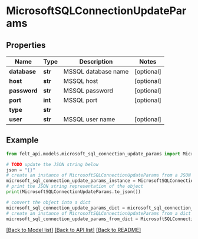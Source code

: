 # MicrosoftSQLConnectionUpdateParams


## Properties

Name | Type | Description | Notes
------------ | ------------- | ------------- | -------------
**database** | **str** | MSSQL database name | [optional] 
**host** | **str** | MSSQL host | [optional] 
**password** | **str** | MSSQL password | [optional] 
**port** | **int** | MSSQL port | [optional] 
**type** | **str** |  | 
**user** | **str** | MSSQL user name | [optional] 

## Example

```python
from felt_api.models.microsoft_sql_connection_update_params import MicrosoftSQLConnectionUpdateParams

# TODO update the JSON string below
json = "{}"
# create an instance of MicrosoftSQLConnectionUpdateParams from a JSON string
microsoft_sql_connection_update_params_instance = MicrosoftSQLConnectionUpdateParams.from_json(json)
# print the JSON string representation of the object
print(MicrosoftSQLConnectionUpdateParams.to_json())

# convert the object into a dict
microsoft_sql_connection_update_params_dict = microsoft_sql_connection_update_params_instance.to_dict()
# create an instance of MicrosoftSQLConnectionUpdateParams from a dict
microsoft_sql_connection_update_params_from_dict = MicrosoftSQLConnectionUpdateParams.from_dict(microsoft_sql_connection_update_params_dict)
```
[[Back to Model list]](../README.md#documentation-for-models) [[Back to API list]](../README.md#documentation-for-api-endpoints) [[Back to README]](../README.md)


